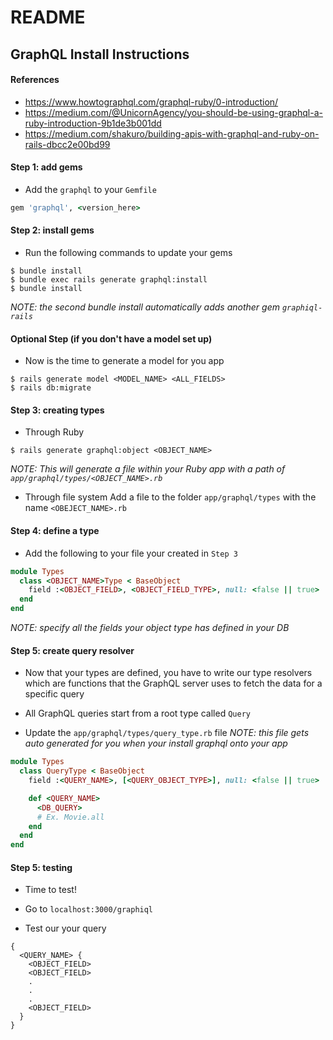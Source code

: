 # README

## GraphQL Install Instructions

#### References
- https://www.howtographql.com/graphql-ruby/0-introduction/
- https://medium.com/@UnicornAgency/you-should-be-using-graphql-a-ruby-introduction-9b1de3b001dd
- https://medium.com/shakuro/building-apis-with-graphql-and-ruby-on-rails-dbcc2e00bd99

#### Step 1: add gems
- Add the `graphql` to your  `Gemfile`
```ruby
gem 'graphql', <version_here>
```

#### Step 2: install gems
- Run the following commands to update your gems
```shell
$ bundle install
$ bundle exec rails generate graphql:install
$ bundle install
```
*NOTE: the second bundle install automatically adds another gem  `graphiql-rails`*

#### Optional Step (if you don't have a model set up)
- Now is the time to generate a model for you app
```shell
$ rails generate model <MODEL_NAME> <ALL_FIELDS>
$ rails db:migrate
```

#### Step 3: creating types
- Through Ruby
```shell
$ rails generate graphql:object <OBJECT_NAME>
```
*NOTE: This will generate a file within your Ruby app with a path of `app/graphql/types/<OBJECT_NAME>.rb`*

- Through file system
Add a file to the folder `app/graphql/types` with the name `<OBEJECT_NAME>.rb`

#### Step 4: define a type
- Add the following to your file your created in `Step 3`
```ruby
module Types
  class <OBJECT_NAME>Type < BaseObject
    field :<OBJECT_FIELD>, <OBJECT_FIELD_TYPE>, null: <false || true>
  end
end
```
*NOTE: specify all the fields your object type has defined in your DB*

#### Step 5: create query resolver
- Now that your types are defined, you have to write our type resolvers which are functions that the GraphQL server uses to fetch the data for a specific query

- All GraphQL queries start from a root type called  `Query`

- Update the `app/graphql/types/query_type.rb` file
*NOTE: this file gets auto generated for you when your install graphql onto your app*
```ruby
module Types
  class QueryType < BaseObject
    field :<QUERY_NAME>, [<QUERY_OBJECT_TYPE>], null: <false || true>

    def <QUERY_NAME>
      <DB_QUERY>
      # Ex. Movie.all
    end
  end
end
```

#### Step 5: testing
- Time to test!

- Go to `localhost:3000/graphiql`

- Test our your query
```text
{
  <QUERY_NAME> {
    <OBJECT_FIELD>
    <OBJECT_FIELD>
    .
    .
    .
    <OBJECT_FIELD>
  }
}
```
